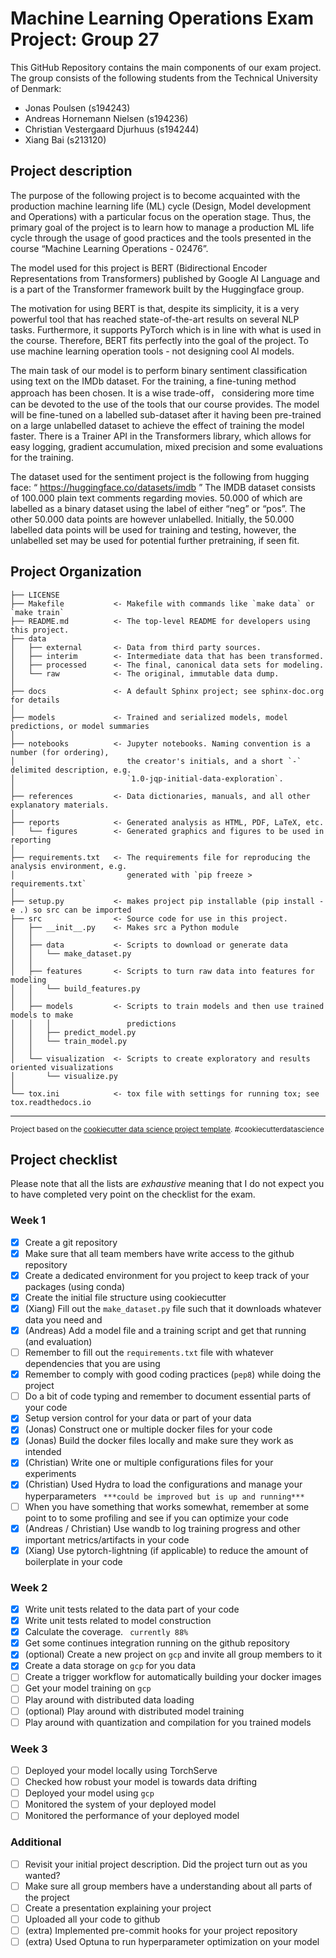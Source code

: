 Machine Learning Operations
Exam Project: Group 27
==============================
This GitHub Repository contains the main components of our exam project. The group consists of the following students from the Technical University of Denmark: 
- Jonas Poulsen (s194243)
- Andreas Hornemann Nielsen (s194236)
- Christian Vestergaard Djurhuus (s194244)
- Xiang Bai (s213120)

Project description
------------
The purpose of the following project is to become acquainted with the production machine learning life (ML) cycle (Design, Model development and Operations) with a particular focus on the operation stage. Thus, the primary goal of the project is to learn how to manage a production ML life cycle through the usage of good practices and the tools presented in the course “Machine Learning Operations - 02476”.


The model used for this project is BERT (Bidirectional Encoder Representations from Transformers) published by Google AI Language and is a part of the Transformer framework built by the Huggingface group. 

The motivation for using BERT is that, despite its simplicity, it is a very powerful tool that has reached state-of-the-art results on several NLP tasks. Furthermore, it supports PyTorch which is in line with what is used in the course. Therefore, BERT fits perfectly into the goal of the project. To use machine learning operation tools - not designing cool AI models. 

The main task of our model is to perform binary sentiment classification using text on the IMDb dataset. For the training, a fine-tuning method approach has been chosen. It is a wise trade-off， considering more time can be devoted to the use of the tools that our course provides. The model will be fine-tuned on a labelled sub-dataset after it having been pre-trained on a large unlabelled dataset to achieve the effect of training the model faster. There is a Trainer API in the Transformers library, which allows for easy logging, gradient accumulation, mixed precision and some evaluations for the training.


The dataset used for the sentiment project is the following from hugging face:
“ https://huggingface.co/datasets/imdb ”
The IMDB dataset consists of 100.000 plain text comments regarding movies. 50.000 of which are labelled as a binary dataset using the label of either “neg” or “pos”. The other 50.000 data points are however unlabelled. Initially, the 50.000 labelled data points will be used for training and testing, however, the unlabelled set may be used for potential further pretraining, if seen fit.



Project Organization
------------

    ├── LICENSE
    ├── Makefile           <- Makefile with commands like `make data` or `make train`
    ├── README.md          <- The top-level README for developers using this project.
    ├── data
    │   ├── external       <- Data from third party sources.
    │   ├── interim        <- Intermediate data that has been transformed.
    │   ├── processed      <- The final, canonical data sets for modeling.
    │   └── raw            <- The original, immutable data dump.
    │
    ├── docs               <- A default Sphinx project; see sphinx-doc.org for details
    │
    ├── models             <- Trained and serialized models, model predictions, or model summaries
    │
    ├── notebooks          <- Jupyter notebooks. Naming convention is a number (for ordering),
    │                         the creator's initials, and a short `-` delimited description, e.g.
    │                         `1.0-jqp-initial-data-exploration`.
    │
    ├── references         <- Data dictionaries, manuals, and all other explanatory materials.
    │
    ├── reports            <- Generated analysis as HTML, PDF, LaTeX, etc.
    │   └── figures        <- Generated graphics and figures to be used in reporting
    │
    ├── requirements.txt   <- The requirements file for reproducing the analysis environment, e.g.
    │                         generated with `pip freeze > requirements.txt`
    │
    ├── setup.py           <- makes project pip installable (pip install -e .) so src can be imported
    ├── src                <- Source code for use in this project.
    │   ├── __init__.py    <- Makes src a Python module
    │   │
    │   ├── data           <- Scripts to download or generate data
    │   │   └── make_dataset.py
    │   │
    │   ├── features       <- Scripts to turn raw data into features for modeling
    │   │   └── build_features.py
    │   │
    │   ├── models         <- Scripts to train models and then use trained models to make
    │   │   │                 predictions
    │   │   ├── predict_model.py
    │   │   └── train_model.py
    │   │
    │   └── visualization  <- Scripts to create exploratory and results oriented visualizations
    │       └── visualize.py
    │
    └── tox.ini            <- tox file with settings for running tox; see tox.readthedocs.io


--------

<p><small>Project based on the <a target="_blank" href="https://drivendata.github.io/cookiecutter-data-science/">cookiecutter data science project template</a>. #cookiecutterdatascience</small></p>

## Project checklist

Please note that all the lists are *exhaustive* meaning that I do not expect you to have completed very
point on the checklist for the exam.

### Week 1

- [x] Create a git repository
- [x] Make sure that all team members have write access to the github repository
- [x] Create a dedicated environment for you project to keep track of your packages (using conda)
- [x] Create the initial file structure using cookiecutter
- [x] (Xiang) Fill out the `make_dataset.py` file such that it downloads whatever data you need and 
- [x] (Andreas) Add a model file and a training script and get that running (and evaluation)
- [ ] Remember to fill out the `requirements.txt` file with whatever dependencies that you are using
- [x] Remember to comply with good coding practices (`pep8`) while doing the project
- [ ] Do a bit of code typing and remember to document essential parts of your code
- [x] Setup version control for your data or part of your data
- [x] (Jonas) Construct one or multiple docker files for your code
- [x] (Jonas) Build the docker files locally and make sure they work as intended
- [x] (Christian) Write one or multiple configurations files for your experiments
- [x] (Christian) Used Hydra to load the configurations and manage your hyperparameters ``` ***could be improved but is up and running***```
- [ ] When you have something that works somewhat, remember at some point to to some profiling and see if you can optimize your code
- [x] (Andreas / Christian) Use wandb to log training progress and other important metrics/artifacts in your code
- [x] (Xiang) Use pytorch-lightning (if applicable) to reduce the amount of boilerplate in your code

### Week 2

- [x] Write unit tests related to the data part of your code
- [x] Write unit tests related to model construction
- [x] Calculate the coverage. ``` currently 88%```
- [x] Get some continues integration running on the github repository
- [x] (optional) Create a new project on `gcp` and invite all group members to it
- [x] Create a data storage on `gcp` for you data
- [ ] Create a trigger workflow for automatically building your docker images
- [ ] Get your model training on `gcp`
- [ ] Play around with distributed data loading
- [ ] (optional) Play around with distributed model training
- [ ] Play around with quantization and compilation for you trained models

### Week 3

- [ ] Deployed your model locally using TorchServe
- [ ] Checked how robust your model is towards data drifting
- [ ] Deployed your model using `gcp`
- [ ] Monitored the system of your deployed model
- [ ] Monitored the performance of your deployed model

### Additional

- [ ] Revisit your initial project description. Did the project turn out as you wanted?
- [ ] Make sure all group members have a understanding about all parts of the project
- [ ] Create a presentation explaining your project
- [ ] Uploaded all your code to github
- [ ] (extra) Implemented pre-commit hooks for your project repository
- [ ] (extra) Used Optuna to run hyperparameter optimization on your model
